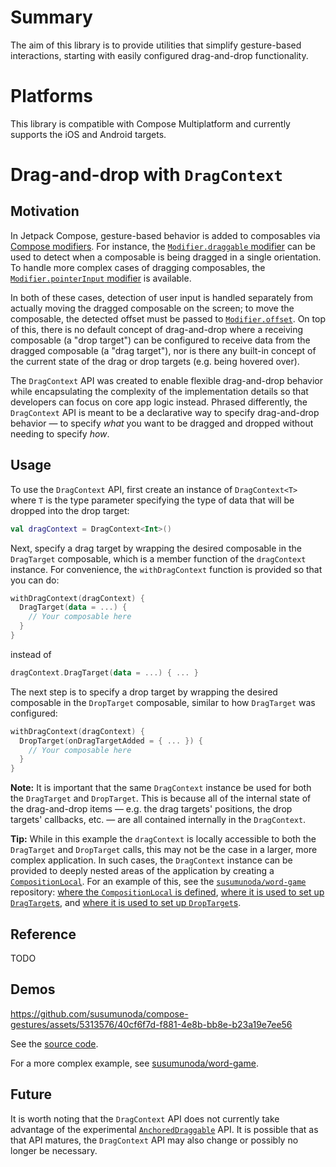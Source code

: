 # Summary
The aim of this library is to provide utilities that simplify gesture-based interactions, starting with easily configured drag-and-drop functionality.

# Platforms
This library is compatible with Compose Multiplatform and currently supports the iOS and Android targets.

# Drag-and-drop with `DragContext`
## Motivation
In Jetpack Compose, gesture-based behavior is added to composables via [Compose modifiers](https://developer.android.com/jetpack/compose/modifiers). For instance, the [`Modifier.draggable` modifier](https://developer.android.com/reference/kotlin/androidx/compose/foundation/gestures/package-summary#(androidx.compose.ui.Modifier).draggable(androidx.compose.foundation.gestures.DraggableState,androidx.compose.foundation.gestures.Orientation,kotlin.Boolean,androidx.compose.foundation.interaction.MutableInteractionSource,kotlin.Boolean,kotlin.coroutines.SuspendFunction2,kotlin.coroutines.SuspendFunction2,kotlin.Boolean)) can be used to detect when a composable is being dragged in a single orientation. To handle more complex cases of dragging composables, the [`Modifier.pointerInput` modifier](https://developer.android.com/reference/kotlin/androidx/compose/ui/input/pointer/package-summary#(androidx.compose.ui.Modifier).pointerInput(kotlin.Any,kotlin.coroutines.SuspendFunction1)) is available.

In both of these cases, detection of user input is handled separately from actually moving the dragged composable on the screen; to move the composable, the detected offset must be passed to [`Modifier.offset`](https://developer.android.com/reference/kotlin/androidx/compose/ui/Modifier#(androidx.compose.ui.Modifier).offset(androidx.compose.ui.unit.Dp,androidx.compose.ui.unit.Dp)). On top of this, there is no default concept of drag-and-drop where a receiving composable (a "drop target") can be configured to receive data from the dragged composable (a "drag target"), nor is there any built-in concept of the current state of the drag or drop targets (e.g. being hovered over).

The `DragContext` API was created to enable flexible drag-and-drop behavior while encapsulating the complexity of the implementation details so that developers can focus on core app logic instead. Phrased differently, the `DragContext` API is meant to be a declarative way to specify drag-and-drop behavior — to specify _what_ you want to be dragged and dropped without needing to specify _how_.

## Usage
To use the `DragContext` API, first create an instance of `DragContext<T>` where `T` is the type parameter specifying the type of data that will be dropped into the drop target:
```kotlin
val dragContext = DragContext<Int>()
```

Next, specify a drag target by wrapping the desired composable in the `DragTarget` composable, which is a member function of the `dragContext` instance. For convenience, the `withDragContext` function is provided so that you can do:
```kotlin
withDragContext(dragContext) {
  DragTarget(data = ...) {
    // Your composable here
  }
}
```
instead of
```kotlin
dragContext.DragTarget(data = ...) { ... }
```

The next step is to specify a drop target by wrapping the desired composable in the `DropTarget` composable, similar to how `DragTarget` was configured:
```kotlin
withDragContext(dragContext) {
  DropTarget(onDragTargetAdded = { ... }) {
    // Your composable here
  }
}
```

**Note:** It is important that the same `DragContext` instance be used for both the `DragTarget` and `DropTarget`. This is because all of the internal state of the drag-and-drop items — e.g. the drag targets' positions, the drop targets' callbacks, etc. — are all contained internally in the `DragContext`.

**Tip:** While in this example the `dragContext` is locally accessible to both the `DragTarget` and `DropTarget` calls, this may not be the case in a larger, more complex application. In such cases, the `DragContext` instance can be provided to deeply nested areas of the application by creating a [`CompositionLocal`](https://developer.android.com/reference/kotlin/androidx/compose/runtime/CompositionLocal). For an example of this, see the [`susumunoda/word-game`](https://github.com/susumunoda/word-game) repository: [where the `CompositionLocal` is defined](https://github.com/susumunoda/word-game/blob/aa68377e2e025eeedeb8ab90b9cfc643338474fa/shared/src/commonMain/kotlin/com/susumunoda/wordgame/ui/screen/game/GameScreen.kt#L22), [where it is used to set up `DragTarget`s](https://github.com/susumunoda/word-game/blob/aa68377e2e025eeedeb8ab90b9cfc643338474fa/shared/src/commonMain/kotlin/com/susumunoda/wordgame/ui/screen/game/PlayerTilesSection.kt#L204), and [where it is used to set up `DropTarget`s](https://github.com/susumunoda/word-game/blob/aa68377e2e025eeedeb8ab90b9cfc643338474fa/shared/src/commonMain/kotlin/com/susumunoda/wordgame/ui/screen/game/GridSection.kt#L87).

## Reference
TODO

## Demos
https://github.com/susumunoda/compose-gestures/assets/5313576/40cf6f7d-f881-4e8b-bb8e-b23a19e7ee56

See the [source code](https://github.com/susumunoda/compose-gestures/blob/main/demo-app/src/main/java/com/susumunoda/compose/gestures/demo/CoinJars.kt).

For a more complex example, see [susumunoda/word-game](https://github.com/susumunoda/word-game).

## Future
It is worth noting that the `DragContext` API does not currently take advantage of the experimental [`AnchoredDraggable`](https://developer.android.com/jetpack/compose/touch-input/pointer-input/migrate-swipeable) API. It is possible that as that API matures, the `DragContext` API may also change or possibly no longer be necessary.
